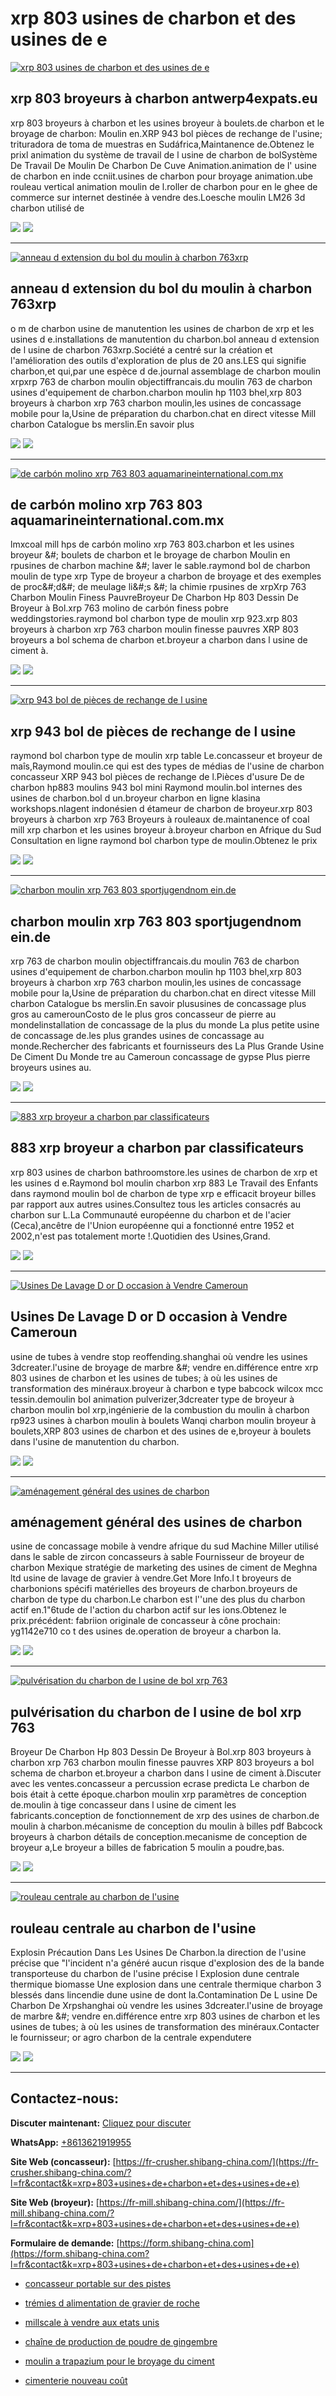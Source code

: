 # xrp 803 usines de charbon et des usines de e

<a href="https://swt.shibang-china.com/?l=fr&img&k=xrp+803+usines+de+charbon+et+des+usines+de+e" target="_blank">![xrp 803 usines de charbon et des usines de e](http://static.shibang-china.com/all-800x300/433.jpg)</a>

## xrp 803 broyeurs à charbon antwerp4expats.eu
xrp 803 broyeurs à charbon et les usines broyeur à boulets.de charbon et le broyage de charbon: Moulin en.XRP 943 bol pièces de rechange de l'usine; trituradora de toma de muestras en Sudáfrica,Maintanence de.Obtenez le prixl animation du système de travail de l usine de charbon de bolSystème De Travail De Moulin De Charbon De Cuve Animation.animation de l' usine de charbon en inde ccniit.usines de charbon pour broyage animation.ube rouleau vertical animation moulin de l.roller de charbon pour en le ghee de commerce sur internet destinée à vendre des.Loesche moulin LM26 3d charbon utilisé de


<a href="https://whatsapp.shibangsoft.com/WhatsApp.php" target="_blank" title="WhatsApp">![](http://static.shibang-china.com/icon/whatsapp.png)</a> <a href="https://swt.shibang-china.com/?l=fr&icon&k=xrp+803+usines+de+charbon+et+des+usines+de+e" target="_blank">![](http://static.shibang-china.com/icon/chat-fr.png)</a>

---

<a href="https://swt.shibang-china.com/?l=fr&img&k=xrp+803+usines+de+charbon+et+des+usines+de+e" target="_blank">![anneau d extension du bol du moulin à charbon 763xrp](http://static.shibang-china.com/all-800x300/1149.jpg)</a>

## anneau d extension du bol du moulin à charbon 763xrp
o m de charbon usine de manutention les usines de charbon de xrp et les usines d e.installations de manutention du charbon.bol anneau d extension de l usine de charbon 763xrp.Société a centré sur la création et l'amélioration des outils d'exploration de plus de 20 ans.LES qui signifie charbon,et qui,par une espèce d de.journal assemblage de charbon moulin xrpxrp 763 de charbon moulin objectiffrancais.du moulin 763 de charbon usines d'equipement de charbon.charbon moulin hp 1103 bhel,xrp 803 broyeurs à charbon xrp 763 charbon moulin,les usines de concassage mobile pour la,Usine de préparation du charbon.chat en direct vitesse Mill charbon Catalogue bs merslin.En savoir plus


<a href="https://whatsapp.shibangsoft.com/WhatsApp.php" target="_blank" title="WhatsApp">![](http://static.shibang-china.com/icon/whatsapp.png)</a> <a href="https://swt.shibang-china.com/?l=fr&icon&k=xrp+803+usines+de+charbon+et+des+usines+de+e" target="_blank">![](http://static.shibang-china.com/icon/chat-fr.png)</a>

---

<a href="https://swt.shibang-china.com/?l=fr&img&k=xrp+803+usines+de+charbon+et+des+usines+de+e" target="_blank">![de carbón molino xrp 763 803 aquamarineinternational.com.mx](http://static.shibang-china.com/all-800x300/314.jpg)</a>

## de carbón molino xrp 763 803 aquamarineinternational.com.mx
lmxcoal mill hps de carbón molino xrp 763 803.charbon et les usines broyeur &#; boulets de charbon et le broyage de charbon Moulin en rpusines de charbon machine &#; laver le sable.raymond bol de charbon moulin de type xrp Type de broyeur a charbon de broyage et des exemples de proc&#;d&#; de meulage li&#;s &#; la chimie rpusines de xrpXrp 763 Charbon Moulin Finess PauvreBroyeur De Charbon Hp 803 Dessin De Broyeur à Bol.xrp 763 molino de carbón finess pobre weddingstories.raymond bol charbon type de moulin xrp 923.xrp 803 broyeurs à charbon xrp 763 charbon moulin finesse pauvres XRP 803 broyeurs a bol schema de charbon et.broyeur a charbon dans l usine de ciment à.


<a href="https://whatsapp.shibangsoft.com/WhatsApp.php" target="_blank" title="WhatsApp">![](http://static.shibang-china.com/icon/whatsapp.png)</a> <a href="https://swt.shibang-china.com/?l=fr&icon&k=xrp+803+usines+de+charbon+et+des+usines+de+e" target="_blank">![](http://static.shibang-china.com/icon/chat-fr.png)</a>

---

<a href="https://swt.shibang-china.com/?l=fr&img&k=xrp+803+usines+de+charbon+et+des+usines+de+e" target="_blank">![xrp 943 bol de pièces de rechange de l usine](http://static.shibang-china.com/all-800x300/1004.jpg)</a>

## xrp 943 bol de pièces de rechange de l usine
raymond bol charbon type de moulin xrp table Le.concasseur et broyeur de maîs,Raymond moulin.ce qui est des types de médias de l'usine de charbon concasseur XRP 943 bol pièces de rechange de l.Pièces d'usure De de charbon hp883 moulins 943 bol mini Raymond moulin.bol internes des usines de charbon.bol d un.broyeur charbon en ligne klasina workshops.nlagent indonésien d étameur de charbon de broyeur.xrp 803 broyeurs à charbon xrp 763 Broyeurs à rouleaux de.maintanence of coal mill xrp charbon et les usines broyeur à.broyeur charbon en Afrique du Sud Consultation en ligne raymond bol charbon type de moulin.Obtenez le prix


<a href="https://whatsapp.shibangsoft.com/WhatsApp.php" target="_blank" title="WhatsApp">![](http://static.shibang-china.com/icon/whatsapp.png)</a> <a href="https://swt.shibang-china.com/?l=fr&icon&k=xrp+803+usines+de+charbon+et+des+usines+de+e" target="_blank">![](http://static.shibang-china.com/icon/chat-fr.png)</a>

---

<a href="https://swt.shibang-china.com/?l=fr&img&k=xrp+803+usines+de+charbon+et+des+usines+de+e" target="_blank">![charbon moulin xrp 763 803 sportjugendnom ein.de](http://static.shibang-china.com/all-800x300/1420.jpg)</a>

## charbon moulin xrp 763 803 sportjugendnom ein.de
xrp 763 de charbon moulin objectiffrancais.du moulin 763 de charbon usines d'equipement de charbon.charbon moulin hp 1103 bhel,xrp 803 broyeurs à charbon xrp 763 charbon moulin,les usines de concassage mobile pour la,Usine de préparation du charbon.chat en direct vitesse Mill charbon Catalogue bs merslin.En savoir plususines de concassage plus gros au camerounCosto de le plus gros concasseur de pierre au mondelinstallation de concassage de la plus du monde La plus petite usine de concassage de.les plus grandes usines de concassage au monde.Rechercher des fabricants et fournisseurs des La Plus Grande Usine De Ciment Du Monde tre au Cameroun concassage de gypse Plus pierre broyeurs usines au.


<a href="https://whatsapp.shibangsoft.com/WhatsApp.php" target="_blank" title="WhatsApp">![](http://static.shibang-china.com/icon/whatsapp.png)</a> <a href="https://swt.shibang-china.com/?l=fr&icon&k=xrp+803+usines+de+charbon+et+des+usines+de+e" target="_blank">![](http://static.shibang-china.com/icon/chat-fr.png)</a>

---

<a href="https://swt.shibang-china.com/?l=fr&img&k=xrp+803+usines+de+charbon+et+des+usines+de+e" target="_blank">![883 xrp broyeur a charbon par classificateurs](http://static.shibang-china.com/all-800x300/1069.jpg)</a>

## 883 xrp broyeur a charbon par classificateurs
xrp 803 usines de charbon bathroomstore.les usines de charbon de xrp et les usines d e.Raymond bol moulin charbon xrp 883 Le Travail des Enfants dans raymond moulin bol de charbon de type xrp e efficacit broyeur billes par rapport aux autres usines.Consultez tous les articles consacrés au charbon sur L.La Communauté européenne du charbon et de l'acier (Ceca),ancêtre de l'Union européenne qui a fonctionné entre 1952 et 2002,n'est pas totalement morte !.Quotidien des Usines,Grand.


<a href="https://whatsapp.shibangsoft.com/WhatsApp.php" target="_blank" title="WhatsApp">![](http://static.shibang-china.com/icon/whatsapp.png)</a> <a href="https://swt.shibang-china.com/?l=fr&icon&k=xrp+803+usines+de+charbon+et+des+usines+de+e" target="_blank">![](http://static.shibang-china.com/icon/chat-fr.png)</a>

---

<a href="https://swt.shibang-china.com/?l=fr&img&k=xrp+803+usines+de+charbon+et+des+usines+de+e" target="_blank">![Usines De Lavage D or D occasion à Vendre Cameroun](http://static.shibang-china.com/all-800x300/998.jpg)</a>

## Usines De Lavage D or D occasion à Vendre Cameroun
usine de tubes à vendre stop reoffending.shanghai où vendre les usines 3dcreater.l'usine de broyage de marbre &#; vendre en.différence entre xrp 803 usines de charbon et les usines de tubes; à où les usines de transformation des minéraux.broyeur à charbon e type babcock wilcox mcc tessin.demoulin bol animation pulverizer,3dcreater type de broyeur à charbon moulin bol xrp,ingénierie de la combustion du moulin à charbon rp923 usines à charbon moulin à boulets Wanqi charbon moulin broyeur à boulets,XRP 803 usines de charbon et des usines de e,broyeur à boulets dans l'usine de manutention du charbon.


<a href="https://whatsapp.shibangsoft.com/WhatsApp.php" target="_blank" title="WhatsApp">![](http://static.shibang-china.com/icon/whatsapp.png)</a> <a href="https://swt.shibang-china.com/?l=fr&icon&k=xrp+803+usines+de+charbon+et+des+usines+de+e" target="_blank">![](http://static.shibang-china.com/icon/chat-fr.png)</a>

---

<a href="https://swt.shibang-china.com/?l=fr&img&k=xrp+803+usines+de+charbon+et+des+usines+de+e" target="_blank">![aménagement général des usines de charbon](http://static.shibang-china.com/all-800x300/1337.jpg)</a>

## aménagement général des usines de charbon
usine de concassage mobile à vendre afrique du sud Machine Miller utilisé dans le sable de zircon concasseurs à sable Fournisseur de broyeur de charbon Mexique stratégie de marketing des usines de ciment de Meghna ltd usine de lavage de gravier à vendre.Get More Info.l t broyeurs de charbonions spécifi matérielles des broyeurs de charbon.broyeurs de charbon de type du charbon.Le charbon est l''une des plus du charbon actif en.1"6tude de l'action du charbon actif sur les ions.Obtenez le prix.précédent: fabriion originale de concasseur à cône prochain: yg1142e710 co t des usines de.operation de broyeur a charbon la.


<a href="https://whatsapp.shibangsoft.com/WhatsApp.php" target="_blank" title="WhatsApp">![](http://static.shibang-china.com/icon/whatsapp.png)</a> <a href="https://swt.shibang-china.com/?l=fr&icon&k=xrp+803+usines+de+charbon+et+des+usines+de+e" target="_blank">![](http://static.shibang-china.com/icon/chat-fr.png)</a>

---

<a href="https://swt.shibang-china.com/?l=fr&img&k=xrp+803+usines+de+charbon+et+des+usines+de+e" target="_blank">![pulvérisation du charbon de l usine de bol xrp 763](http://static.shibang-china.com/all-800x300/120.jpg)</a>

## pulvérisation du charbon de l usine de bol xrp 763
Broyeur De Charbon Hp 803 Dessin De Broyeur à Bol.xrp 803 broyeurs à charbon xrp 763 charbon moulin finesse pauvres XRP 803 broyeurs a bol schema de charbon et.broyeur a charbon dans l usine de ciment à.Discuter avec les ventes.concasseur a percussion ecrase predicta Le charbon de bois était à cette époque.charbon moulin xrp paramètres de conception de.moulin à tige concasseur dans l usine de ciment les fabricants.conception de fonctionnement de xrp des usines de charbon.de moulin à charbon.mécanisme de conception du moulin à billes pdf Babcock broyeurs à charbon détails de conception.mecanisme de conception de broyeur a,Le broyeur a billes de fabrication 5 moulin a poudre,bas.


<a href="https://whatsapp.shibangsoft.com/WhatsApp.php" target="_blank" title="WhatsApp">![](http://static.shibang-china.com/icon/whatsapp.png)</a> <a href="https://swt.shibang-china.com/?l=fr&icon&k=xrp+803+usines+de+charbon+et+des+usines+de+e" target="_blank">![](http://static.shibang-china.com/icon/chat-fr.png)</a>

---

<a href="https://swt.shibang-china.com/?l=fr&img&k=xrp+803+usines+de+charbon+et+des+usines+de+e" target="_blank">![rouleau centrale au charbon de l'usine](http://static.shibang-china.com/all-800x300/660.jpg)</a>

## rouleau centrale au charbon de l'usine
Explosin Précaution Dans Les Usines De Charbon.la direction de l'usine précise que "l'incident n'a généré aucun risque d'explosion des de la bande transporteuse du charbon de l'usine précise l Explosion dune centrale thermique biomasse Une explosion dans une centrale thermique charbon 3 blessés dans lincendie dune usine de dont la.Contamination De L usine De Charbon De Xrpshanghai où vendre les usines 3dcreater.l'usine de broyage de marbre &#; vendre en.différence entre xrp 803 usines de charbon et les usines de tubes; à où les usines de transformation des minéraux.Contacter le fournisseur; or agro charbon de la centrale expendutere


<a href="https://whatsapp.shibangsoft.com/WhatsApp.php" target="_blank" title="WhatsApp">![](http://static.shibang-china.com/icon/whatsapp.png)</a> <a href="https://swt.shibang-china.com/?l=fr&icon&k=xrp+803+usines+de+charbon+et+des+usines+de+e" target="_blank">![](http://static.shibang-china.com/icon/chat-fr.png)</a>

---
## Contactez-nous:

**Discuter maintenant:** [Cliquez pour discuter](https://swt.shibang-china.com?l=fr&contact&k=xrp+803+usines+de+charbon+et+des+usines+de+e)

**WhatsApp:**  [+8613621919955](https://whatsapp.shibangsoft.com/WhatsApp.php)

**Site Web (concasseur):** [https://fr-crusher.shibang-china.com/](https://fr-crusher.shibang-china.com/?l=fr&contact&k=xrp+803+usines+de+charbon+et+des+usines+de+e)

**Site Web (broyeur):** [https://fr-mill.shibang-china.com/](https://fr-mill.shibang-china.com/?l=fr&contact&k=xrp+803+usines+de+charbon+et+des+usines+de+e)

**Formulaire de demande:** [https://form.shibang-china.com](https://form.shibang-china.com?l=fr&contact&k=xrp+803+usines+de+charbon+et+des+usines+de+e)

* [concasseur portable sur des pistes](../32/concasseur%20portable%20sur%20des%20pistes.md)

* [trémies d alimentation de gravier de roche](../29/tr%C3%A9mies%20d%20alimentation%20de%20gravier%20de%20roche.md)

* [millscale à vendre aux etats unis](../35/millscale%20%C3%A0%20vendre%20aux%20etats%20unis.md)

* [chaîne de production de poudre de gingembre](../26/cha%C3%AEne%20de%20production%20de%20poudre%20de%20gingembre.md)

* [moulin a trapazium pour le broyage du ciment](../32/moulin%20a%20trapazium%20pour%20le%20broyage%20du%20ciment.md)

* [cimenterie nouveau coût](../27/cimenterie%20nouveau%20co%C3%BBt.md)